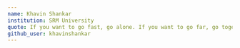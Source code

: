 ```yaml
---
name: Khavin Shankar
institution: SRM University
quote: If you want to go fast, go alone. If you want to go far, go together.
github_user: khavinshankar
---
```

